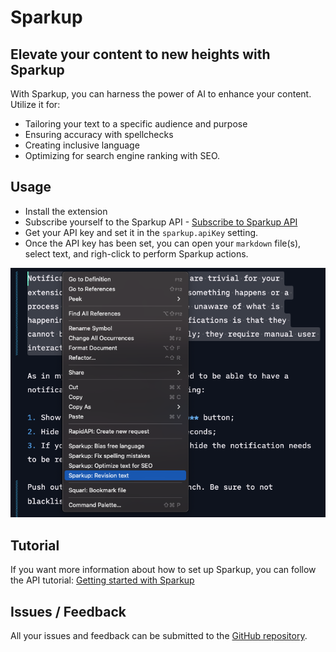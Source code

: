 # Sparkup

## Elevate your content to new heights with Sparkup

With Sparkup, you can harness the power of AI to enhance your content. Utilize it for:

- Tailoring your text to a specific audience and purpose
- Ensuring accuracy with spellchecks
- Creating inclusive language
- Optimizing for search engine ranking with SEO.

## Usage

- Install the extension
- Subscribe yourself to the Sparkup API - [Subscribe to Sparkup API](https://rapidapi.com/eliostruyf/api/sparkup)
- Get your API key and set it in the `sparkup.apiKey` setting.
- Once the API key has been set, you can open your `markdown` file(s), select text, and righ-click to perform Sparkup actions.

<p align="center">
  <img src="./assets/sparkup-options.png" alt="Sparkup actions" />
</p>

## Tutorial

If you want more information about how to set up Sparkup, you can follow the API tutorial: [Getting started with Sparkup](https://rapidapi.com/eliostruyf/api/sparkup/tutorials/using-the-api-in-combination-with-the-sparkup---visual-studio-code-extension)

## Issues / Feedback

All your issues and feedback can be submitted to the [GitHub repository](https://github.com/estruyf/vscode-sparkup/issues).